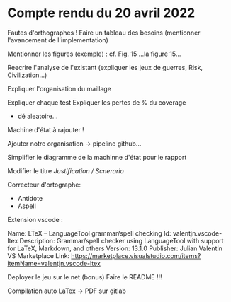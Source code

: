 # Compte rendu du 20 avril 2022

Fautes d'orthographes !
Faire un tableau des besoins (mentionner l'avancement de l'implementation)

Mentionner les figures (exemple) :
cf. Fig. 15
...la figure 15...

Reecrire l'analyse de l'existant (expliquer les jeux de guerres, Risk, Civilization...)

Expliquer l'organisation du maillage

Expliquer chaque test
Expliquer les pertes de % du coverage
- dé aleatoire...

Machine d'état à rajouter !

Ajouter notre organisation
-> pipeline github...

Simplifier le diagramme de la machinne d'état pour le rapport

Modifier le titre *Justification / Scnerario*

Correcteur d'ortographe:
- Antidote
- Aspell

Extension vscode :

Name: LTeX – LanguageTool grammar/spell checking
Id: valentjn.vscode-ltex
Description: Grammar/spell checker using LanguageTool with support for LaTeX, Markdown, and others
Version: 13.1.0
Publisher: Julian Valentin
VS Marketplace Link: https://marketplace.visualstudio.com/items?itemName=valentjn.vscode-ltex

Deployer le jeu sur le net (bonus)
Faire le README !!!

Compilation auto LaTex -> PDF sur gitlab
